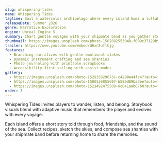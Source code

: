 ```yaml
---
slug: whispering-tides
name: Whispering Tides
tagline: Sail a watercolor archipelago where every island hums a lullaby.
releaseDate: Summer 2026
genre: Narrative Exploration
engine: Unreal Engine 5
summary: Chart gentle voyages with your shipmate band as you gather stories, songs, and flavors to bring back home.
thumbnail: https://images.unsplash.com/photo-1502082553048-f009c37129b9?auto=format&fit=crop&w=900&q=80
trailer: https://www.youtube.com/embed/d6xn5uflUjg
features:
  - Branching narratives with gentle emotional stakes
  - Dynamic instrument crafting and sea shanties
  - Photo journaling with printable scrapbooks
  - Accessibility-first sailing with assist modes
gallery:
  - https://images.unsplash.com/photo-1529338296731-c4280a44fc47?auto=format&fit=crop&w=900&q=80
  - https://images.unsplash.com/photo-1500530855697-b586d89ba3ee?auto=format&fit=crop&w=900&q=80
  - https://images.unsplash.com/photo-1521492475508-6c041aab87b8?auto=format&fit=crop&w=900&q=80
order: 3
---
```

Whispering Tides invites players to wander, listen, and belong. Storybook visuals blend with adaptive music that remembers the player and evolves with every voyage.

Each island offers a short story told through food, friendship, and the sound of the sea. Collect recipes, sketch the skies, and compose sea shanties with your shipmate band before returning home to share the memories.
